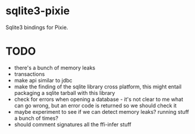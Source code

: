 sqlite3-pixie
=============

Sqlite3 bindings for Pixie.

TODO
====

* there's a bunch of memory leaks
* transactions
* make api similar to jdbc
* make the finding of the sqlite library cross platform, this might entail packaging a sqlite tarball with this library
* check for errors when opening a database - it's not clear to me what can go wrong, but an error code is returned so we should check it
* maybe experiment to see if we can detect memory leaks? running stuff a bunch of times?
* should comment signatures all the ffi-infer stuff
